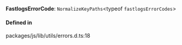 **FastlogsErrorCode**: `NormalizeKeyPaths`<typeof `fastlogsErrorCodes`\>

#### Defined in

packages/js/lib/utils/errors.d.ts:18

